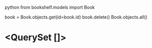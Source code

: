 python
from bookshelf.models import Book

book = Book.objects.get(id=book.id)
book.delete()
Book.objects.all()
# <QuerySet []>
